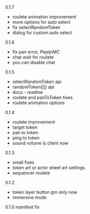 0.1.7
- roulete animation improvement
- more options for auto select 
- fix selectRandomToken
- dialog for custom auto select

0.1.6
- fix pan error, PepijnMC
- chat wait for roulete
- you can disable chat

0.1.5
- selectRandomToken api
- randomToken([]) api
- docs - readme
- roulete and panToToken fixes
- roulete animation options

0.1.4
- roulete improvement
- target token
- pan to token
- ping to token
- sound volume is client now

0.1.3
- small fixes
- token art or actor sheet art settings
- sequencer roulete

0.1.2
- token layer button gm only now
- immersive mode

0.1.0
manifest fix
